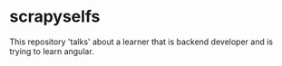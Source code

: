# scrapyselfs
This repository 'talks' about a learner that is backend developer and is trying to learn angular.
